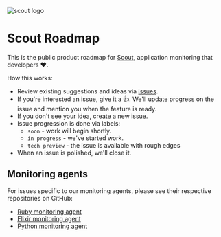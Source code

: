![scout logo](https://avatars6.githubusercontent.com/u/458509?v=4&s=200)

# Scout Roadmap

This is the public product roadmap for [Scout](https://scoutapp.com), application monitoring that developers ❤️. 

How this works:

* Review existing suggestions and ideas via [issues](https://github.com/scoutapp/roadmap/issues).
* If you're interested an issue, give it a 👍. We'll update progress on the issue and mention you when the feature is ready.
* If you don't see your idea, create a new issue.
* Issue progression is done via labels:
  * `soon` - work will begin shortly.
  * `in progress` - we've started work.
  * `tech preview` - the issue is available with rough edges
* When an issue is polished, we'll close it.

## Monitoring agents

For issues specific to our monitoring agents, please see their respective repositories on GitHub:

* [Ruby monitoring agent](https://github.com/scoutapp/scout_apm_ruby)
* [Elixir monitoring agent](https://github.com/scoutapp/scout_apm_elixir)
* [Python monitoring agent](https://github.com/scoutapp/scout_apm_python)
